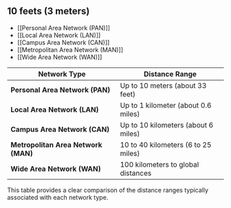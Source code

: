 ## 10 feets (3 meters)
- [[Personal Area Network (PAN)]]
- [[Local Area Network (LAN)]]
- [[Campus Area Network (CAN)]]
- [[Metropolitan Area Network (MAN)]]
- [[Wide Area Network (WAN)]]

| **Network Type**                    | **Distance Range**                  |
| ----------------------------------- | ----------------------------------- |
| **Personal Area Network (PAN)**     | Up to 10 meters (about 33 feet)     |
| **Local Area Network (LAN)**        | Up to 1 kilometer (about 0.6 miles) |
| **Campus Area Network (CAN)**       | Up to 10 kilometers (about 6 miles) |
| **Metropolitan Area Network (MAN)** | 10 to 40 kilometers (6 to 25 miles) |
| **Wide Area Network (WAN)**         | 100 kilometers to global distances  |

This table provides a clear comparison of the distance ranges typically associated with each network type.